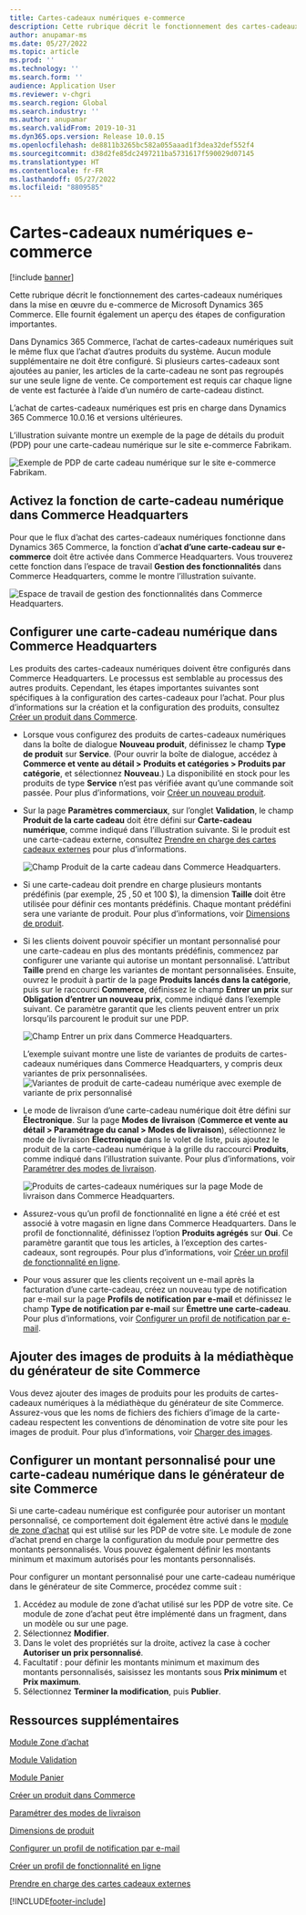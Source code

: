 ```yaml
---
title: Cartes-cadeaux numériques e-commerce
description: Cette rubrique décrit le fonctionnement des cartes-cadeaux numériques dans la mise en œuvre du e-commerce de Microsoft Dynamics 365 Commerce. Elle fournit également un aperçu des étapes de configuration importantes.
author: anupamar-ms
ms.date: 05/27/2022
ms.topic: article
ms.prod: ''
ms.technology: ''
ms.search.form: ''
audience: Application User
ms.reviewer: v-chgri
ms.search.region: Global
ms.search.industry: ''
ms.author: anupamar
ms.search.validFrom: 2019-10-31
ms.dyn365.ops.version: Release 10.0.15
ms.openlocfilehash: de8811b3265bc582a055aaad1f3dea32def552f4
ms.sourcegitcommit: d38d2fe85dc2497211ba5731617f590029d07145
ms.translationtype: HT
ms.contentlocale: fr-FR
ms.lasthandoff: 05/27/2022
ms.locfileid: "8809585"
---
```

# <a name="e-commerce-digital-gift-cards"></a>Cartes-cadeaux numériques e-commerce

[!include [banner](includes/banner.md)]

Cette rubrique décrit le fonctionnement des cartes-cadeaux numériques dans la mise en œuvre du e-commerce de Microsoft Dynamics 365 Commerce. Elle fournit également un aperçu des étapes de configuration importantes.

Dans Dynamics 365 Commerce, l’achat de cartes-cadeaux numériques suit le même flux que l’achat d’autres produits du système. Aucun module supplémentaire ne doit être configuré. Si plusieurs cartes-cadeaux sont ajoutées au panier, les articles de la carte-cadeau ne sont pas regroupés sur une seule ligne de vente. Ce comportement est requis car chaque ligne de vente est facturée à l’aide d’un numéro de carte-cadeau distinct.

L’achat de cartes-cadeaux numériques est pris en charge dans Dynamics 365 Commerce 10.0.16 et versions ultérieures.

L’illustration suivante montre un exemple de la page de détails du produit (PDP) pour une carte-cadeau numérique sur le site e-commerce Fabrikam.

![Exemple de PDP de carte cadeau numérique sur le site e-commerce Fabrikam.](./media/GiftcardPDP.PNG)

## <a name="turn-on-the-digital-gift-card-feature-in-commerce-headquarters"></a>Activez la fonction de carte-cadeau numérique dans Commerce Headquarters

Pour que le flux d’achat des cartes-cadeaux numériques fonctionne dans Dynamics 365 Commerce, la fonction d’**achat d’une carte-cadeau sur e-commerce** doit être activée dans Commerce Headquarters. Vous trouverez cette fonction dans l’espace de travail **Gestion des fonctionnalités** dans Commerce Headquarters, comme le montre l’illustration suivante.

![Espace de travail de gestion des fonctionnalités dans Commerce Headquarters.](./media/Featureflag.PNG)

## <a name="configure-a-digital-gift-card-in-commerce-headquarters"></a>Configurer une carte-cadeau numérique dans Commerce Headquarters

Les produits des cartes-cadeaux numériques doivent être configurés dans Commerce Headquarters. Le processus est semblable au processus des autres produits. Cependant, les étapes importantes suivantes sont spécifiques à la configuration des cartes-cadeaux pour l’achat. Pour plus d’informations sur la création et la configuration des produits, consultez [Créer un produit dans Commerce](create-new-product-commerce.md).

- Lorsque vous configurez des produits de cartes-cadeaux numériques dans la boîte de dialogue **Nouveau produit**, définissez le champ **Type de produit** sur **Service**. (Pour ouvrir la boîte de dialogue, accédez à **Commerce et vente au détail \> Produits et catégories \> Produits par catégorie**, et sélectionnez **Nouveau**.) La disponibilité en stock pour les produits de type **Service** n’est pas vérifiée avant qu’une commande soit passée. Pour plus d’informations, voir [Créer un nouveau produit](create-new-product-commerce.md#create-a-new-product).
- Sur la page **Paramètres commerciaux**, sur l’onglet **Validation**, le champ **Produit de la carte cadeau** doit être défini sur **Carte-cadeau numérique**, comme indiqué dans l’illustration suivante. Si le produit est une carte-cadeau externe, consultez [Prendre en charge des cartes cadeaux externes](./dev-itpro/gift-card.md) pour plus d’informations.

    ![Champ Produit de la carte cadeau dans Commerce Headquarters.](./media/PostGiftcard.png)

- Si une carte-cadeau doit prendre en charge plusieurs montants prédéfinis (par exemple, 25 $, 50 $ et 100 $), la dimension **Taille** doit être utilisée pour définir ces montants prédéfinis. Chaque montant prédéfini sera une variante de produit. Pour plus d’informations, voir [Dimensions de produit](../supply-chain/pim/product-dimensions.md?toc=%2fdynamics365%2fretail%2ftoc.json).
- Si les clients doivent pouvoir spécifier un montant personnalisé pour une carte-cadeau en plus des montants prédéfinis, commencez par configurer une variante qui autorise un montant personnalisé. L’attribut **Taille** prend en charge les variantes de montant personnalisées. Ensuite, ouvrez le produit à partir de la page **Produits lancés dans la catégorie**, puis sur le raccourci **Commerce**, définissez le champ **Entrer un prix** sur **Obligation d’entrer un nouveau prix**, comme indiqué dans l’exemple suivant. Ce paramètre garantit que les clients peuvent entrer un prix lorsqu’ils parcourent le produit sur une PDP.

    ![Champ Entrer un prix dans Commerce Headquarters.](./media/KeyInPrice.png)
    
    L’exemple suivant montre une liste de variantes de produits de cartes-cadeaux numériques dans Commerce Headquarters, y compris deux variantes de prix personnalisées.
    ![Variantes de produit de carte-cadeau numérique avec exemple de variante de prix personnalisé](./media/DigitalGiftCards_ProductVariantsWithCustom.png)

- Le mode de livraison d’une carte-cadeau numérique doit être défini sur **Électronique**. Sur la page **Modes de livraison** (**Commerce et vente au détail \> Paramétrage du canal \> Modes de livraison**), sélectionnez le mode de livraison **Électronique** dans le volet de liste, puis ajoutez le produit de la carte-cadeau numérique à la grille du raccourci **Produits**, comme indiqué dans l’illustration suivante. Pour plus d’informations, voir [Paramétrer des modes de livraison](/dynamicsax-2012/appuser-itpro/set-up-modes-of-delivery).

    ![Produits de cartes-cadeaux numériques sur la page Mode de livraison dans Commerce Headquarters.](./media/ElectronicMode.PNG)
    
- Assurez-vous qu’un profil de fonctionnalité en ligne a été créé et est associé à votre magasin en ligne dans Commerce Headquarters. Dans le profil de fonctionnalité, définissez l’option **Produits agrégés** sur **Oui**. Ce paramètre garantit que tous les articles, à l’exception des cartes-cadeaux, sont regroupés. Pour plus d’informations, voir [Créer un profil de fonctionnalité en ligne](online-functionality-profile.md).
- Pour vous assurer que les clients reçoivent un e-mail après la facturation d’une carte-cadeau, créez un nouveau type de notification par e-mail sur la page **Profils de notification par e-mail** et définissez le champ **Type de notification par e-mail** sur **Émettre une carte-cadeau**. Pour plus d’informations, voir [Configurer un profil de notification par e-mail](email-notification-profiles.md).

## <a name="add-product-images-to-the-commerce-site-builder-media-library"></a>Ajouter des images de produits à la médiathèque du générateur de site Commerce

Vous devez ajouter des images de produits pour les produits de cartes-cadeaux numériques à la médiathèque du générateur de site Commerce. Assurez-vous que les noms de fichiers des fichiers d’image de la carte-cadeau respectent les conventions de dénomination de votre site pour les images de produit. Pour plus d’informations, voir [Charger des images](dam-upload-images.md).

## <a name="configure-a-custom-amount-for-a-digital-gift-card-in-commerce-site-builder"></a>Configurer un montant personnalisé pour une carte-cadeau numérique dans le générateur de site Commerce

Si une carte-cadeau numérique est configurée pour autoriser un montant personnalisé, ce comportement doit également être activé dans le [module de zone d’achat](add-buy-box.md) qui est utilisé sur les PDP de votre site. Le module de zone d’achat prend en charge la configuration du module pour permettre des montants personnalisés. Vous pouvez également définir les montants minimum et maximum autorisés pour les montants personnalisés.

Pour configurer un montant personnalisé pour une carte-cadeau numérique dans le générateur de site Commerce, procédez comme suit :

1. Accédez au module de zone d’achat utilisé sur les PDP de votre site. Ce module de zone d’achat peut être implémenté dans un fragment, dans un modèle ou sur une page.
1. Sélectionnez **Modifier**.
1. Dans le volet des propriétés sur la droite, activez la case à cocher **Autoriser un prix personnalisé**.
1. Facultatif : pour définir les montants minimum et maximum des montants personnalisés, saisissez les montants sous **Prix minimum** et **Prix maximum**.
1. Sélectionnez **Terminer la modification**, puis **Publier**.

## <a name="additional-resources"></a>Ressources supplémentaires

[Module Zone d’achat](add-buy-box.md)

[Module Validation](add-checkout-module.md)

[Module Panier](add-cart-module.md)

[Créer un produit dans Commerce](create-new-product-commerce.md)

[Paramétrer des modes de livraison](/dynamicsax-2012/appuser-itpro/set-up-modes-of-delivery)

[Dimensions de produit](../supply-chain/pim/product-dimensions.md?toc=%2fdynamics365%2fretail%2ftoc.json)

[Configurer un profil de notification par e-mail](email-notification-profiles.md)

[Créer un profil de fonctionnalité en ligne](online-functionality-profile.md)

[Prendre en charge des cartes cadeaux externes](./dev-itpro/gift-card.md)


[!INCLUDE[footer-include](../includes/footer-banner.md)]
